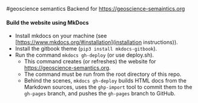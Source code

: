 #geoscience semantics
Backend for https://geoscience-semaintics.org

#### Build the website using MkDocs
* Install mkdocs on your machine (see [https://www.mkdocs.org/#installation](installation instructions)).
* Install the gitbook theme (`pip3 install mkdocs-gitbook`).
* Run the command `mkdocs gh-deploy` (or use deploy.sh).
  * This command creates (or refreshes) the website for https://geoscience-semantics.org.
  * The command must be run from the root directory of this repo.
  * Behind the scenes, `mkdocs gh-deploy` builds HTML docs from the Markdown sources, uses the `ghp-import` tool to commit them to the `gh-pages` branch, and pushes the `gh-pages` branch to GitHub.
